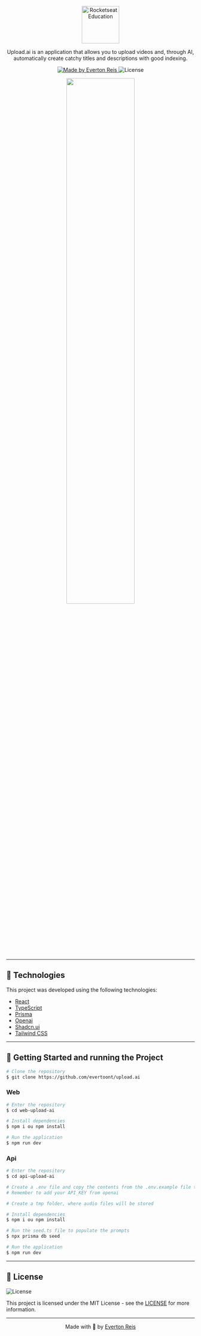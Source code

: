 <p align="center">
    <img alt="Rocketseat Education" src="https://avatars.githubusercontent.com/u/69590972?s=200&v=4" width="100px" />
</p>

<p align="center">Upload.ai is an application that allows you to upload videos and, through AI, automatically create catchy titles and descriptions with good indexing.</p>

<p align="center">
  <a href="https://github.com/evertoont">
    <img alt="Made by Everton Reis" src="https://img.shields.io/badge/made%20by-Everton%20Reis-blue">
  </a>

  <img alt="License" src="https://img.shields.io/badge/license-MIT-%2304D361?color=blue">
</p>

<p align="center">
  <img src="https://github.com/evertoont/evertoont/assets/55769021/84da40ba-1fdc-4230-83ad-42d835d71f91" width="60%" />
</p>

---

## 🧪 Technologies

This project was developed using the following technologies:

- [React](https://reactjs.org)
- [TypeScript](https://www.typescriptlang.org/)
- [Prisma](https://www.prisma.io/)
- [Openai](https://openai.com/)
- [Shadcn.ui](https://ui.shadcn.com/)
- [Tailwind CSS](https://tailwindcss.com//)

---

## 🚀 Getting Started and running the Project

```bash
# Clone the repository
$ git clone https://github.com/evertoont/upload.ai

```

### Web

```bash
# Enter the repository
$ cd web-upload-ai

# Install dependencies
$ npm i ou npm install

# Run the application
$ npm run dev
```

### Api

```bash
# Enter the repository
$ cd api-upload-ai

# Create a .env file and copy the contents from the .env.example file to it.
# Remember to add your API_KEY from openai

# Create a tmp folder, where audio files will be stored

# Install dependencies
$ npm i ou npm install

# Run the seed.ts file to populate the prompts
$ npx prisma db seed

# Run the application
$ npm run dev
```

---

## 📝 License

<img alt="License" src="https://img.shields.io/badge/license-MIT-%2304D361?color=blue">

This project is licensed under the MIT License - see the [LICENSE](LICENSE) for more information.

---
<p align="center">Made with 💜 by  <a href="https://www.linkedin.com/in/evertoont/">Everton Reis</a></p>
